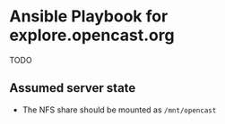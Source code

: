 # Ansible Playbook for explore.opencast.org

TODO

## Assumed server state

- The NFS share should be mounted as `/mnt/opencast`
